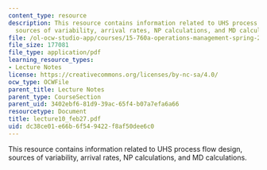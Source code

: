 ```yaml
---
content_type: resource
description: This resource contains information related to UHS process flow design,
  sources of variability, arrival rates, NP calculations, and MD calculations.
file: /ol-ocw-studio-app/courses/15-760a-operations-management-spring-2002/dc38ce01e66b6f549422f8af50dee6c0_lecture10_feb27.pdf
file_size: 177081
file_type: application/pdf
learning_resource_types:
- Lecture Notes
license: https://creativecommons.org/licenses/by-nc-sa/4.0/
ocw_type: OCWFile
parent_title: Lecture Notes
parent_type: CourseSection
parent_uid: 3402ebf6-81d9-39ac-65f4-b07a7efa6a66
resourcetype: Document
title: lecture10_feb27.pdf
uid: dc38ce01-e66b-6f54-9422-f8af50dee6c0
---
```

This resource contains information related to UHS process flow design, sources of variability, arrival rates, NP calculations, and MD calculations.